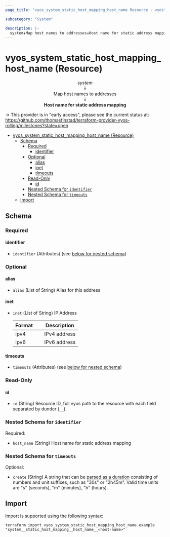 ```yaml
---
page_title: "vyos_system_static_host_mapping_host_name Resource - vyos"

subcategory: "System"

description: |-
  system⯯Map host names to addresses⯯Host name for static address mapping
---
```


# vyos_system_static_host_mapping_host_name (Resource)
<center>

*system*  
⯯  
Map host names to addresses  
⯯  
**Host name for static address mapping**


</center>

-> This provider is in "early access", please see the current status at: https://github.com/thomasfinstad/terraform-provider-vyos-rolling/milestones?state=open

<!--TOC-->

- [vyos_system_static_host_mapping_host_name (Resource)](#vyos_system_static_host_mapping_host_name-resource)
  - [Schema](#schema)
    - [Required](#required)
      - [identifier](#identifier)
    - [Optional](#optional)
      - [alias](#alias)
      - [inet](#inet)
      - [timeouts](#timeouts)
    - [Read-Only](#read-only)
      - [id](#id)
    - [Nested Schema for `identifier`](#nested-schema-for-identifier)
    - [Nested Schema for `timeouts`](#nested-schema-for-timeouts)
  - [Import](#import)

<!--TOC-->

<!-- schema generated by tfplugindocs -->
## Schema

### Required

#### identifier
- `identifier` (Attributes) (see [below for nested schema](#nestedatt--identifier))

### Optional

#### alias
- `alias` (List of String) Alias for this address
#### inet
- `inet` (List of String) IP Address

    |  Format  &emsp;|  Description   |
    |----------|----------------|
    |  ipv4    &emsp;|  IPv4 address  |
    |  ipv6    &emsp;|  IPv6 address  |
#### timeouts
- `timeouts` (Attributes) (see [below for nested schema](#nestedatt--timeouts))

### Read-Only

#### id
- `id` (String) Resource ID, full vyos path to the resource with each field separated by dunder (`__`).

<a id="nestedatt--identifier"></a>
### Nested Schema for `identifier`

Required:

- `host_name` (String) Host name for static address mapping


<a id="nestedatt--timeouts"></a>
### Nested Schema for `timeouts`

Optional:

- `create` (String) A string that can be [parsed as a duration](https://pkg.go.dev/time#ParseDuration) consisting of numbers and unit suffixes, such as &#34;30s&#34; or &#34;2h45m&#34;. Valid time units are &#34;s&#34; (seconds), &#34;m&#34; (minutes), &#34;h&#34; (hours).

## Import

Import is supported using the following syntax:

```shell
terraform import vyos_system_static_host_mapping_host_name.example "system__static_host_mapping__host_name__<host-name>"
```
